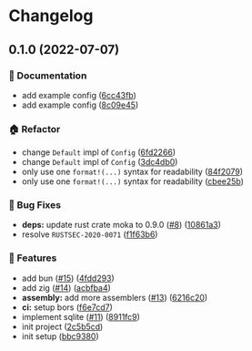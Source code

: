 # Changelog

## 0.1.0 (2022-07-07)


### 📝 Documentation

* add example config ([6cc43fb](https://github.com/devtomio/legion/commit/6cc43fb93183a6794b42b61f2f499ff4f38dc14b))
* add example config ([8c09e45](https://github.com/devtomio/legion/commit/8c09e45b0f221bd6d697666c7a7f9b896b32b241))


### 🏠 Refactor

* change `Default` impl of `Config` ([6fd2266](https://github.com/devtomio/legion/commit/6fd22663c05979beed3337747fc1a810ca69feb3))
* change `Default` impl of `Config` ([3dc4db0](https://github.com/devtomio/legion/commit/3dc4db0e475140030f71d2645faf3f553a46a76a))
* only use one `format!(...)` syntax for readability ([84f2079](https://github.com/devtomio/legion/commit/84f20792a7db1eed996566ea33cd5ee98be9259e))
* only use one `format!(...)` syntax for readability ([cbee25b](https://github.com/devtomio/legion/commit/cbee25b29db6ae89bc21603d4c43e4b786345cfc))


### 🐛 Bug Fixes

* **deps:** update rust crate moka to 0.9.0 ([#8](https://github.com/devtomio/legion/issues/8)) ([10861a3](https://github.com/devtomio/legion/commit/10861a38820b86ba972a6e694d02ada7b81a31a5))
* resolve `RUSTSEC-2020-0071` ([f1f63b6](https://github.com/devtomio/legion/commit/f1f63b644fc75c833ca067f9fb7874e192061478))


### 🚀 Features

* add bun ([#15](https://github.com/devtomio/legion/issues/15)) ([4fdd293](https://github.com/devtomio/legion/commit/4fdd29362c2415674572f20ca238a858a1988095))
* add zig ([#14](https://github.com/devtomio/legion/issues/14)) ([acbfba4](https://github.com/devtomio/legion/commit/acbfba46d9c7de52debda76f92747cebfb2f94ee))
* **assembly:** add more assemblers ([#13](https://github.com/devtomio/legion/issues/13)) ([6216c20](https://github.com/devtomio/legion/commit/6216c204b492d4a49ebe45ecd83cbb881e49aaab))
* **ci:** setup bors ([f6e7cd7](https://github.com/devtomio/legion/commit/f6e7cd7672d02cebedb9c8c31938df176038b6bc))
* implement sqlite ([#11](https://github.com/devtomio/legion/issues/11)) ([8911fc9](https://github.com/devtomio/legion/commit/8911fc93173a8f1bb485b946db439f7b2161505e))
* init project ([2c5b5cd](https://github.com/devtomio/legion/commit/2c5b5cd668721ffd92e985081a4179958bd62743))
* init setup ([bbc9380](https://github.com/devtomio/legion/commit/bbc93803c2315769d7286ee4d22721e56891b64d))
